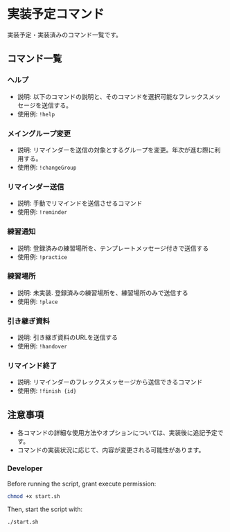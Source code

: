 # 実装予定コマンド

実装予定・実装済みのコマンド一覧です。

## コマンド一覧

### ヘルプ

- 説明: 以下のコマンドの説明と、そのコマンドを選択可能なフレックスメッセージを送信する。
- 使用例: `!help`

### メイングループ変更

- 説明: リマインダーを送信の対象とするグループを変更。年次が進む際に利用する。
- 使用例: `!changeGroup`

### リマインダー送信

- 説明: 手動でリマインドを送信させるコマンド
- 使用例: `!reminder`

### 練習通知

- 説明: 登録済みの練習場所を、テンプレートメッセージ付きで送信する
- 使用例: `!practice`

### 練習場所

- 説明: 未実装. 登録済みの練習場所を、練習場所のみで送信する
- 使用例: `!place`

### 引き継ぎ資料

- 説明: 引き継ぎ資料のURLを送信する
- 使用例: `!handover`

### リマインド終了

- 説明: リマインダーのフレックスメッセージから送信できるコマンド
- 使用例: `!finish {id}`

## 注意事項

- 各コマンドの詳細な使用方法やオプションについては、実装後に追記予定です。
- コマンドの実装状況に応じて、内容が変更される可能性があります。

### Developer

Before running the script, grant execute permission:

```bash
chmod +x start.sh
```

Then, start the script with:

```bash
./start.sh
```
